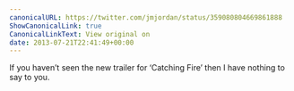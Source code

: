 ```yaml
---
canonicalURL: https://twitter.com/jmjordan/status/359080804669861888
ShowCanonicalLink: true
CanonicalLinkText: View original on
date: 2013-07-21T22:41:49+00:00
---
```

If you haven’t seen the new trailer for ‘Catching Fire’ then I have nothing to say to you.